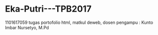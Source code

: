 # Eka-Putri---TPB2017
1101617059
tugas portofolio html, matkul deweb, dosen pengampu : Kunto Imbar Nursetyo, M.Pd
